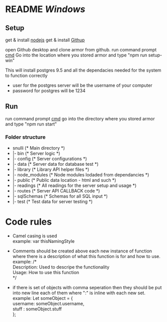 # README *Windows*
## Setup
get & install [nodejs](https://nodejs.org/dist/v6.3.0/node-v6.3.0-x64.msi)
get & install [Githup](https://github-windows.s3.amazonaws.com/GitHubSetup.exe)

open Github desktop and clone armor from github.
run command prompt [cmd](http://www.howtogeek.com/235101/10-ways-to-open-the-command-prompt-in-windows-10/)
Go into the location where you stored armor and type "npm run setup-win"

This will install postgres 9.5 and all the dependacies needed for the system to function correctly
- user for the postgres server will be the username of your computer
- password for postgres will be 1234

## Run
run command prompt [cmd](http://www.howtogeek.com/235101/10-ways-to-open-the-command-prompt-in-windows-10/)
go into the directory where you stored armor and type "npm run start"
    
### Folder structure
- snulli (* Main directory *)
- |- bin			(* Server logic *)
- |- config		(* Server configurations *)
- |- data   		(* Server data for database test *)
- |- library		(* Library API helper files *)
- |- node_modules (* Node modules lodaded from dependancies *)
- |- public		(* Public data location - html and such *)
- |- readings	    (* All readings for the server setup and usage *)
- |- routes		(* Server API CALLBACK code *)
- |- sqlSchemas   (* Schemas for all SQL input *)
- |- test			(* Test data for server testing *)

# Code rules
- Camel casing is used <br />
	example: var thisNamingStyle

- Comments should be created above each new instance of function where there is a description of what this function is for and how to use.<br />
	example: /* <br />
					Description: Used to descripe the functionality<br />
					Usage: How to use this function<br />
			*/<br />

- if there is set of objects with comma seperation then they should be put into new line each of them where ":" is inline with each new set.<br />
	example: Let someObject = {<br />
									username: someObject.username,<br />
									stuff	: someObject.stuff<br />
							  }; <br />